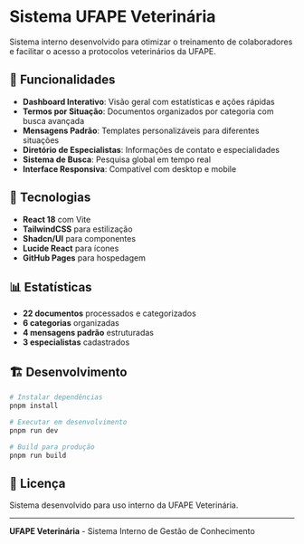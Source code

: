 # Sistema UFAPE Veterinária

Sistema interno desenvolvido para otimizar o treinamento de colaboradores e facilitar o acesso a protocolos veterinários da UFAPE.

## 🎯 Funcionalidades

- **Dashboard Interativo**: Visão geral com estatísticas e ações rápidas
- **Termos por Situação**: Documentos organizados por categoria com busca avançada
- **Mensagens Padrão**: Templates personalizáveis para diferentes situações
- **Diretório de Especialistas**: Informações de contato e especialidades
- **Sistema de Busca**: Pesquisa global em tempo real
- **Interface Responsiva**: Compatível com desktop e mobile

## 🚀 Tecnologias

- **React 18** com Vite
- **TailwindCSS** para estilização
- **Shadcn/UI** para componentes
- **Lucide React** para ícones
- **GitHub Pages** para hospedagem

## 📊 Estatísticas

- **22 documentos** processados e categorizados
- **6 categorias** organizadas
- **4 mensagens padrão** estruturadas
- **3 especialistas** cadastrados

## 🏗️ Desenvolvimento

```bash
# Instalar dependências
pnpm install

# Executar em desenvolvimento
pnpm run dev

# Build para produção
pnpm run build
```

## 📝 Licença

Sistema desenvolvido para uso interno da UFAPE Veterinária.

---

**UFAPE Veterinária** - Sistema Interno de Gestão de Conhecimento

